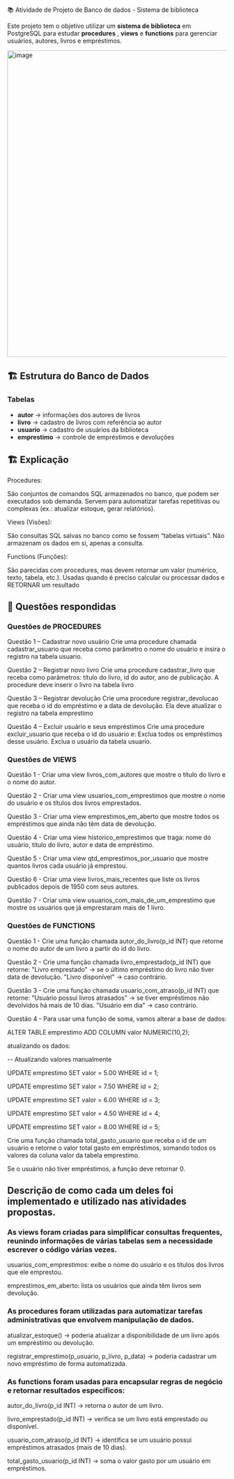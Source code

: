 📚 Atividade de Projeto de Banco de dados - Sistema de biblioteca

Este projeto tem o objetivo utilizar um **sistema de biblioteca** em PostgreSQL para estudar **procedures** , **views** e **functions** para gerenciar usuários, autores, livros e empréstimos.

<img width="599" height="703" alt="image" src="https://github.com/user-attachments/assets/7983ec89-435b-4505-9513-1c07dce74e63" />


## 🏗️ Estrutura do Banco de Dados

### Tabelas
- **autor** → informações dos autores de livros  
- **livro** → cadastro de livros com referência ao autor  
- **usuario** → cadastro de usuários da biblioteca  
- **emprestimo** → controle de empréstimos e devoluções  


## 🏗️ Explicação
Procedures:

São conjuntos de comandos SQL armazenados no banco, que podem ser executados sob demanda.
Servem para automatizar tarefas repetitivas ou complexas (ex.: atualizar estoque, gerar relatórios).

Views (Visões):

São consultas SQL salvas no banco como se fossem “tabelas virtuais”.
Não armazenam os dados em si, apenas a consulta.

Functions (Funções):

São parecidas com procedures, mas devem retornar um valor (numérico, texto, tabela, etc.).
Usadas quando é preciso calcular ou processar dados e RETORNAR um resultado

## 📝 Questões respondidas

### Questões de PROCEDURES
Questão 1 – Cadastrar novo usuário
Crie uma procedure chamada cadastrar_usuario que receba como parâmetro o nome do usuário e insira o registro na tabela usuario.

Questão 2 – Registrar novo livro
Crie uma procedure cadastrar_livro que receba como parâmetros:
título do livro,
id do autor,
ano de publicação.
A procedure deve inserir o livro na tabela livro

Questão 3 – Registrar devolução
Crie uma procedure registrar_devolucao que receba o id do empréstimo e a data de devolução.
Ela deve atualizar o registro na tabela emprestimo

Questão 4 – Excluir usuário e seus empréstimos
Crie uma procedure excluir_usuario que receba o id do usuário e:
Exclua todos os empréstimos desse usuário.
Exclua o usuário da tabela usuario.


### Questões de VIEWS
Questão 1 - Criar uma view livros_com_autores que mostre o título do livro e o nome do autor.

Questão 2 - Criar uma view usuarios_com_emprestimos que mostre o nome do usuário e os títulos dos livros emprestados.

Questão 3 - Criar uma view emprestimos_em_aberto que mostre todos os empréstimos que ainda não têm data de devolução.

Questão 4 - Criar uma view historico_emprestimos que traga: nome do usuário, título do livro, autor e data de empréstimo.

Questão 5 - Criar uma view qtd_emprestimos_por_usuario que mostre quantos livros cada usuário já emprestou.

Questão 6 - Criar uma view livros_mais_recentes que liste os livros publicados depois de 1950 com seus autores.

Questão 7 - Criar uma view usuarios_com_mais_de_um_emprestimo que mostre os usuários que já emprestaram mais de 1 livro.


### Questões de FUNCTIONS
Questão 1 - Crie uma função chamada autor_do_livro(p_id INT) que retorne o nome do autor de um livro a partir do id do livro.

Questão 2 - 
Crie uma função chamada livro_emprestado(p_id INT) que retorne:
"Livro emprestado" → se o último empréstimo do livro não tiver data de devolução.
"Livro disponível" → caso contrário.

Questão 3 -
Crie uma função chamada usuario_com_atraso(p_id INT) que retorne:
"Usuário possui livros atrasados" → se tiver empréstimos não devolvidos há mais de 10 dias.
"Usuário em dia" → caso contrário.

Questão 4 -
Para usar uma função de soma, vamos alterar a base de dados:

ALTER TABLE emprestimo ADD COLUMN valor NUMERIC(10,2);

atualizando os dados:

-- Atualizando valores manualmente

UPDATE emprestimo SET valor = 5.00 WHERE id = 1;

UPDATE emprestimo SET valor = 7.50 WHERE id = 2;

UPDATE emprestimo SET valor = 6.00 WHERE id = 3;

UPDATE emprestimo SET valor = 4.50 WHERE id = 4;

UPDATE emprestimo SET valor = 8.00 WHERE id = 5;

Crie uma função chamada total_gasto_usuario que receba o id de um usuário e retorne o valor total gasto em empréstimos, somando todos os valores da coluna valor da tabela emprestimo.

Se o usuário não tiver empréstimos, a função deve retornar 0.




## Descrição de como cada um deles foi implementado e utilizado nas atividades propostas.

### As views foram criadas para simplificar consultas frequentes, reunindo informações de várias tabelas sem a necessidade escrever o código várias vezes.

usuarios_com_emprestimos: exibe o nome do usuário e os títulos dos livros que ele emprestou.

emprestimos_em_aberto: lista os usuários que ainda têm livros sem devolução.


### As procedures foram utilizadas para automatizar tarefas administrativas que envolvem manipulação de dados.

atualizar_estoque() → poderia atualizar a disponibilidade de um livro após um empréstimo ou devolução.

registrar_emprestimo(p_usuario, p_livro, p_data) → poderia cadastrar um novo empréstimo de forma automatizada.


### As functions foram usadas para encapsular regras de negócio e retornar resultados específicos:

autor_do_livro(p_id INT) → retorna o autor de um livro.

livro_emprestado(p_id INT) → verifica se um livro está emprestado ou disponível.

usuario_com_atraso(p_id INT) → identifica se um usuário possui empréstimos atrasados (mais de 10 dias).

total_gasto_usuario(p_id INT) → soma o valor gasto por um usuário em empréstimos.
